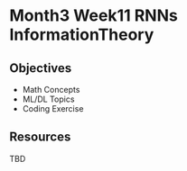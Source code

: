 # Month3 Week11 RNNs InformationTheory

## Objectives
- Math Concepts
- ML/DL Topics
- Coding Exercise

## Resources
TBD
